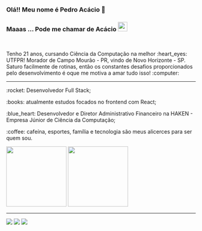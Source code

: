 ### Olá!!  Meu nome é Pedro Acácio 👋 
### Maaas ... Pode me chamar de Acácio <img src="https://user-images.githubusercontent.com/49293808/152688704-b8886a3c-9ba0-45c5-afb9-f8b92dd21a54.gif" width="25px" />

<br>
<div>
 <p>Tenho 21 anos, cursando Ciência da Computação na melhor :heart_eyes: UTFPR! Morador de Campo Mourão - PR, vindo de Novo Horizonte - SP. Saturo facilmente de rotinas, então os constantes desafios proporcionados pelo desenvolvimento é oque me motiva a amar tudo isso! :computer:</p>
</div>

<hr />

<div display="inline-block">
 <p align="left">:rocket: Desenvolvedor Full Stack;</p>
 <p align="left">:books: atualmente estudos focados no frontend com React;</p>
 <p align="left">:blue_heart: Desenvolvedor e Diretor Administrativo Financeiro na HAKEN - Empresa Júnior de Ciência da Computação;</p>
 <p align="left">:coffee: cafeína, esportes, família e tecnologia são meus alicerces para ser quem sou.</p>
</div>




<div>
  <img height="160em"  position="right" src="https://github-readme-stats.vercel.app/api?username=acacio90&show_icons=true&theme=algolia&include_all_commits=true&count_private=true"/>
  <img height="160em" src="https://github-readme-stats.vercel.app/api/top-langs/?username=acacio90&theme=algolia"/>
</div>
<hr />
<div>
  <a href="https://www.instagram.com/pedro_acacio1/" target="_blank"><img src="https://img.shields.io/badge/-Instagram-%23E4405F?style=for-the-badge&logo=instagram&logoColor=white" target="_blank"></a>
  <a href = "mailto:pedrorodriguesnh@gmail.com"><img src="https://img.shields.io/badge/Gmail-D14836?style=for-the-badge&logo=gmail&logoColor=white" target="_blank"></a>
  <a href="https://www.linkedin.com/in/pedro-a-65228b128/" target="_blank"><img src="https://img.shields.io/badge/-LinkedIn-%230077B5?style=for-the-badge&logo=linkedin&logoColor=white" target="_blank"></a>   
</div>
